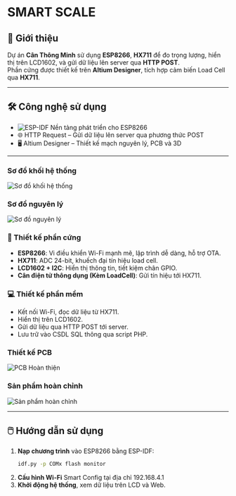 # SMART SCALE

## 🚀 Giới thiệu
Dự án **Cân Thông Minh** sử dụng **ESP8266**, **HX711** để đo trọng lượng, hiển thị trên LCD1602, và gửi dữ liệu lên server qua **HTTP POST**.  
Phần cứng được thiết kế trên **Altium Designer**, tích hợp cảm biến Load Cell qua **HX711**.

---

## 🛠️ Công nghệ sử dụng
- ![ESP-IDF](https://img.shields.io/badge/ESP--IDF-0066CC?logo=espressif&logoColor=white) Nền tảng phát triển cho ESP8266  
- 🌐 HTTP Request – Gửi dữ liệu lên server qua phương thức POST  
- 🖥️ Altium Designer – Thiết kế mạch nguyên lý, PCB và 3D  

---

### Sơ đồ khối hệ thống
![Sơ đồ khối hệ thống](Pic/Ảnh1.png)

### Sơ đồ nguyên lý
![Sơ đồ nguyên lý](Pic/Ảnh2.png)

### 🔌 Thiết kế phần cứng
- **ESP8266**: Vi điều khiển Wi-Fi mạnh mẽ, lập trình dễ dàng, hỗ trợ OTA.  
- **HX711**: ADC 24-bit, khuếch đại tín hiệu load cell.  
- **LCD1602 + I2C**: Hiển thị thông tin, tiết kiệm chân GPIO.  
- **Cân điện tử thông dụng (Kèm LoadCell)**: Gửi tín hiệu tới HX711.  

### 💻 Thiết kế phần mềm
- Kết nối Wi-Fi, đọc dữ liệu từ HX711.  
- Hiển thị trên LCD1602.  
- Gửi dữ liệu qua HTTP POST tới server.  
- Lưu trữ vào CSDL SQL thông qua script PHP.

### Thiết kế PCB
![PCB Hoàn thiện](Pic/Ảnh5.png)

### Sản phẩm hoàn chỉnh
![Sản phẩm hoàn chỉnh](Pic/Ảnh7.jpg)

---

## 🖱️ Hướng dẫn sử dụng
1. **Nạp chương trình** vào ESP8266 bằng ESP-IDF:
   ```bash
   idf.py -p COMx flash monitor
   ```
2. **Cấu hình Wi-Fi** Smart Config tại địa chỉ 192.168.4.1
3. **Khởi động hệ thống**, xem dữ liệu trên LCD và Web.